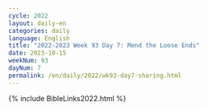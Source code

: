 ```yaml
---
cycle: 2022
layout: daily-en
categories: daily
language: English
title: "2022-2023 Week 93 Day 7: Mend the Loose Ends"
date: 2023-10-15
weekNum: 93
dayNum: 7
permalink: /en/daily/2022/wk93-day7-sharing.html
---
```



{% include BibleLinks2022.html %}

